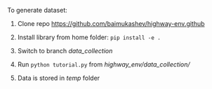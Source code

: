 To generate dataset: 

1. Clone repo https://github.com/baimukashev/highway-env.github

2. Install library from home folder: ```pip install -e .```

3. Switch to branch *data_collection*

4. Run ```python tutorial.py``` from *highway_env/data_collection/*

5. Data is stored in *temp* folder
